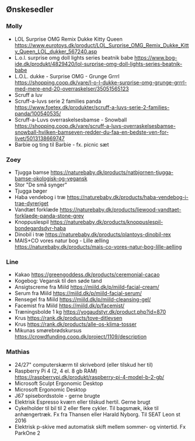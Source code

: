 ## Ønskesedler

### Molly

* LOL Surprise OMG Remix Dukke Kitty Queen <https://www.eurotoys.dk/product/LOL_Surprise_OMG_Remix_Dukke_Kitty_Queen_LOL_dukker_567240.asp>
* L.o.l. surprise omg doll lights series beatnik babe <https://www.bog-ide.dk/produkt/4829420/lol-surprise-omg-doll-lights-series-beatnik-babe>
* L.O.L. dukke - Surprise OMG - Grunge Grrrl <https://shopping.coop.dk/vare/l-o-l-dukke-surprise-omg-grunge-grrrl-med-mere-end-20-overraskelser/35051565123>
* Scruff a luv
* Scruff-a-luvs serie 2 families panda <https://www.foetex.dk/produkter/scruff-a-luvs-serie-2-families-panda/100540535/>
* Scruff-a-Luvs overraskelsesbamse - Snowball <https://shopping.coop.dk/vare/scruff-a-luvs-overraskelsesbamse-snowball-hvilken-bamseven-redder-du-faa-en-bedste-ven-for-livet/5013138669747>
* Barbie og ting til Barbie - fx. picnic sæt

### Zoey

* Tjugga bamse <https://naturebaby.dk/products/natbjornen-tjugga-bamse-okologisk-og-vegansk>
* Stor "De små synger"
* Tjugga bøger
* Haba vendebog i træ <https://naturebaby.dk/products/haba-vendebog-i-trae-dyreriget>
* Vandtæt forklæde <https://naturebaby.dk/products/liewood-vandtaet-forklaede-panda-stone-grey>
* Knoppuslespil <https://naturebaby.dk/products/knoppuslespil-bondegardsdyr-haba>
* Dinobil i træ <https://naturebaby.dk/products/plantoys-dinobil-rex>
* MAIS+CO vores natur bog - Lille ælling <https://naturebaby.dk/products/mais-co-vores-natur-bog-lille-aelling>

### Line

* Kakao <https://greengoddess.dk/products/ceremonial-cacao>
* Kogebog: Vegansk til den søde tand 
* Ansigtscreme fra Miild <https://miild.dk/p/miild-facial-cream/>
* Serum fra Miild <https://miild.dk/p/miild-facial-serum/>
* Rensegel fra Miild <https://miild.dk/p/miild-cleansing-gel/>
* Facemist fra Miild <https://miild.dk/p/facemist/>
* Træningsbolde 1 kg <https://yogaudstyr.dk/product.php?id=870>
* Krus <https://rank.dk/products/tove-ditlevsen>
* Krus <https://rank.dk/products/alle-os-klima-tosser>
* Mikunas smørebrødskursus <https://crowdfunding.coop.dk/project/1109/description>

### Mathias

* 24/27" computerskærm til skrivebord (eller tilskud her til)
* Raspberry Pi 4 (2, 4 el. 8 gb RAM) <https://raspberrypi.dk/produkt/raspberry-pi-4-model-b-2-gb/>
* Microsoft Sculpt Ergonomic Desktop
* Microsoft Ergonomic Desktop
* J67 spisebordsstole - gerne brugte
* Elektrisk Espresso kværn eller tilskud hertil. Gerne brugt
* Cykelholder til bil til 2 eller flere cykler. Til bagsmæk, ikke til anhængertræk. Fx fra Thansen eller Harald Nyborg. Til SEAT Leon st 2016
* Elektrisk p-skive med automatisk skift mellem sommer- og vintertid. Fx ParkOne 2

